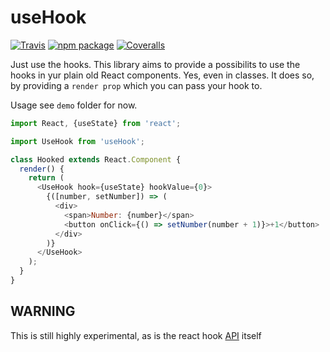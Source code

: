 # useHook

[![Travis][build-badge]][build]
[![npm package][npm-badge]][npm]
[![Coveralls][coveralls-badge]][coveralls]

Just use the hooks. This library aims to provide a possibilits to use the hooks in yur plain old React components. Yes, even in classes. It does so, by providing a `render prop` which you can pass your hook to.

Usage see `demo` folder for now.
```javascript
import React, {useState} from 'react';

import UseHook from 'useHook';

class Hooked extends React.Component {
  render() {
    return (
      <UseHook hook={useState} hookValue={0}>
        {([number, setNumber]) => (
          <div>
            <span>Number: {number}</span>
            <button onClick={() => setNumber(number + 1)}>+1</button>
          </div>
        )}
      </UseHook>
    );
  }
}
```

## WARNING
This is still highly experimental, as is the react hook [API](https://reactjs.org/hooks) itself

[build-badge]: https://img.shields.io/travis/user/repo/master.png?style=flat-square
[build]: https://travis-ci.org/user/repo

[npm-badge]: https://img.shields.io/npm/v/npm-package.png?style=flat-square
[npm]: https://www.npmjs.org/package/npm-package

[coveralls-badge]: https://img.shields.io/coveralls/user/repo/master.png?style=flat-square
[coveralls]: https://coveralls.io/github/user/repo
